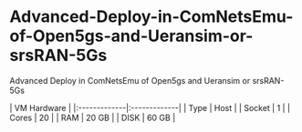 # Advanced-Deploy-in-ComNetsEmu-of-Open5gs-and-Ueransim-or-srsRAN-5Gs
Advanced Deploy in ComNetsEmu of Open5gs and Ueransim or srsRAN-5Gs



| VM Hardware |
|:-------------|:-------------|
| Type | Host |
| Socket | 1 |
| Cores | 20 |
| RAM | 20 GB |
| DISK | 60 GB |
